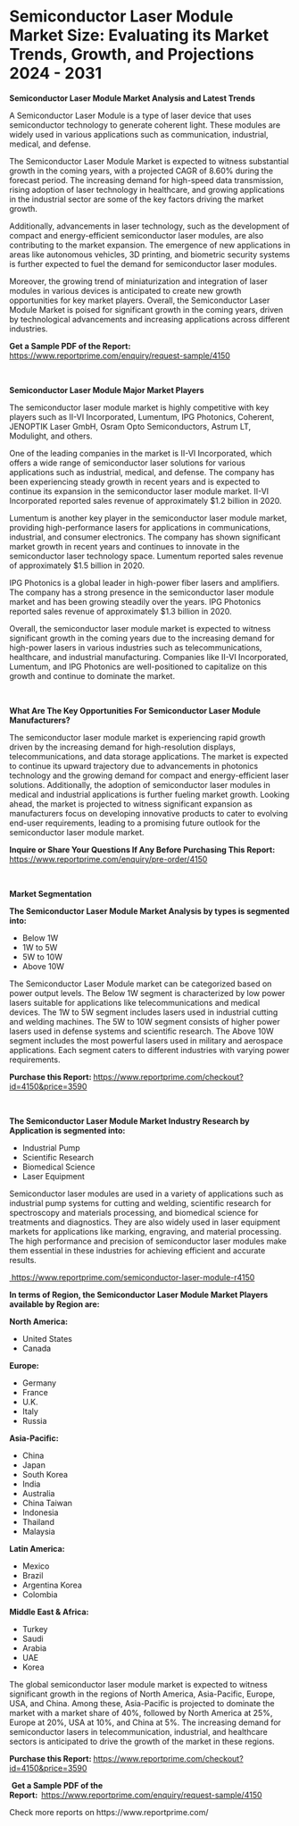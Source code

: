 <p><h1>Semiconductor Laser Module Market Size: Evaluating its Market Trends, Growth, and Projections 2024 - 2031</h1></p><p><strong>Semiconductor Laser Module Market Analysis and Latest Trends</strong></p>
<p><p>A Semiconductor Laser Module is a type of laser device that uses semiconductor technology to generate coherent light. These modules are widely used in various applications such as communication, industrial, medical, and defense.</p><p>The Semiconductor Laser Module Market is expected to witness substantial growth in the coming years, with a projected CAGR of 8.60% during the forecast period. The increasing demand for high-speed data transmission, rising adoption of laser technology in healthcare, and growing applications in the industrial sector are some of the key factors driving the market growth.</p><p>Additionally, advancements in laser technology, such as the development of compact and energy-efficient semiconductor laser modules, are also contributing to the market expansion. The emergence of new applications in areas like autonomous vehicles, 3D printing, and biometric security systems is further expected to fuel the demand for semiconductor laser modules.</p><p>Moreover, the growing trend of miniaturization and integration of laser modules in various devices is anticipated to create new growth opportunities for key market players. Overall, the Semiconductor Laser Module Market is poised for significant growth in the coming years, driven by technological advancements and increasing applications across different industries.</p></p>
<p><strong>Get a Sample PDF of the Report:&nbsp;</strong> <a href="https://www.reportprime.com/enquiry/request-sample/4150">https://www.reportprime.com/enquiry/request-sample/4150</a></p>
<p>&nbsp;</p>
<p><strong>Semiconductor Laser Module Major Market Players</strong></p>
<p><p>The semiconductor laser module market is highly competitive with key players such as II-VI Incorporated, Lumentum, IPG Photonics, Coherent, JENOPTIK Laser GmbH, Osram Opto Semiconductors, Astrum LT, Modulight, and others. </p><p>One of the leading companies in the market is II-VI Incorporated, which offers a wide range of semiconductor laser solutions for various applications such as industrial, medical, and defense. The company has been experiencing steady growth in recent years and is expected to continue its expansion in the semiconductor laser module market. II-VI Incorporated reported sales revenue of approximately $1.2 billion in 2020.</p><p>Lumentum is another key player in the semiconductor laser module market, providing high-performance lasers for applications in communications, industrial, and consumer electronics. The company has shown significant market growth in recent years and continues to innovate in the semiconductor laser technology space. Lumentum reported sales revenue of approximately $1.5 billion in 2020.</p><p>IPG Photonics is a global leader in high-power fiber lasers and amplifiers. The company has a strong presence in the semiconductor laser module market and has been growing steadily over the years. IPG Photonics reported sales revenue of approximately $1.3 billion in 2020.</p><p>Overall, the semiconductor laser module market is expected to witness significant growth in the coming years due to the increasing demand for high-power lasers in various industries such as telecommunications, healthcare, and industrial manufacturing. Companies like II-VI Incorporated, Lumentum, and IPG Photonics are well-positioned to capitalize on this growth and continue to dominate the market.</p></p>
<p>&nbsp;</p>
<p><strong>What Are The Key Opportunities For Semiconductor Laser Module Manufacturers?</strong></p>
<p><p>The semiconductor laser module market is experiencing rapid growth driven by the increasing demand for high-resolution displays, telecommunications, and data storage applications. The market is expected to continue its upward trajectory due to advancements in photonics technology and the growing demand for compact and energy-efficient laser solutions. Additionally, the adoption of semiconductor laser modules in medical and industrial applications is further fueling market growth. Looking ahead, the market is projected to witness significant expansion as manufacturers focus on developing innovative products to cater to evolving end-user requirements, leading to a promising future outlook for the semiconductor laser module market.</p></p>
<p><strong>Inquire or Share Your Questions If Any Before Purchasing This Report:</strong> <a href="https://www.reportprime.com/enquiry/pre-order/4150">https://www.reportprime.com/enquiry/pre-order/4150</a></p>
<p>&nbsp;</p>
<p><strong>Market Segmentation</strong></p>
<p><strong>The Semiconductor Laser Module Market Analysis by types is segmented into:</strong></p>
<p><ul><li>Below 1W</li><li>1W to 5W</li><li>5W to 10W</li><li>Above 10W</li></ul></p>
<p><p>The Semiconductor Laser Module market can be categorized based on power output levels. The Below 1W segment is characterized by low power lasers suitable for applications like telecommunications and medical devices. The 1W to 5W segment includes lasers used in industrial cutting and welding machines. The 5W to 10W segment consists of higher power lasers used in defense systems and scientific research. The Above 10W segment includes the most powerful lasers used in military and aerospace applications. Each segment caters to different industries with varying power requirements.</p></p>
<p><strong>Purchase this Report:&nbsp;</strong><a href="https://www.reportprime.com/checkout?id=4150&price=3590">https://www.reportprime.com/checkout?id=4150&price=3590</a></p>
<p>&nbsp;</p>
<p><strong>The Semiconductor Laser Module Market Industry Research by Application is segmented into:</strong></p>
<p><ul><li>Industrial Pump</li><li>Scientific Research</li><li>Biomedical Science</li><li>Laser Equipment</li></ul></p>
<p><p>Semiconductor laser modules are used in a variety of applications such as industrial pump systems for cutting and welding, scientific research for spectroscopy and materials processing, and biomedical science for treatments and diagnostics. They are also widely used in laser equipment markets for applications like marking, engraving, and material processing. The high performance and precision of semiconductor laser modules make them essential in these industries for achieving efficient and accurate results.</p></p>
<p><a href="https://www.reportprime.com/semiconductor-laser-module-r4150">&nbsp;https://www.reportprime.com/semiconductor-laser-module-r4150</a></p>
<p><strong>In terms of Region, the Semiconductor Laser Module Market Players available by Region are:</strong></p>
<p>
    <p> <strong> North America: </strong>
        <ul>
            <li>United States</li>
            <li>Canada</li>
        </ul>
        </p> 
    <p> <strong> Europe: </strong>
        <ul>
            <li>Germany</li>
            <li>France</li>
            <li>U.K.</li>
            <li>Italy</li>
            <li>Russia</li>
        </ul>
        </p> 
    <p> <strong> Asia-Pacific: </strong>
        <ul>
            <li>China</li>
            <li>Japan</li>
            <li>South Korea</li>
            <li>India</li>
            <li>Australia</li>
            <li>China Taiwan</li>
            <li>Indonesia</li>
            <li>Thailand</li>
            <li>Malaysia</li>
        </ul>
        </p> 
    <p> <strong> Latin America: </strong>
        <ul>
            <li>Mexico</li>
            <li>Brazil</li>
            <li>Argentina Korea</li>
            <li>Colombia</li>
        </ul>
        </p> 
    <p> <strong> Middle East & Africa: </strong>
        <ul>
            <li>Turkey</li>
            <li>Saudi</li>
            <li>Arabia</li>
            <li>UAE</li>
            <li>Korea</li>
        </ul>
    </p>
    </p>
<p><p>The global semiconductor laser module market is expected to witness significant growth in the regions of North America, Asia-Pacific, Europe, USA, and China. Among these, Asia-Pacific is projected to dominate the market with a market share of 40%, followed by North America at 25%, Europe at 20%, USA at 10%, and China at 5%. The increasing demand for semiconductor lasers in telecommunication, industrial, and healthcare sectors is anticipated to drive the growth of the market in these regions.</p></p>
<p><strong>Purchase this Report: </strong><a href="https://www.reportprime.com/checkout?id=4150&price=3590">https://www.reportprime.com/checkout?id=4150&price=3590</a></p>
<p>&nbsp;<strong>Get a Sample PDF of the Report:&nbsp;&nbsp;</strong><a href="https://www.reportprime.com/enquiry/request-sample/4150">https://www.reportprime.com/enquiry/request-sample/4150</a></p>
<p><strong></strong></p>
<p>Check more reports on https://www.reportprime.com/</p>